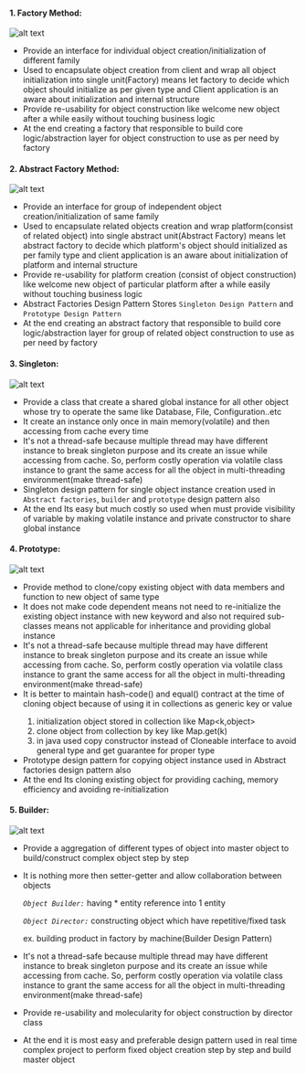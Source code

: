 #### 1. Factory Method: 
![alt text](https://github.com/manish24-tech/Java-Object-Oriented-Design-Pattern/blob/master/DP_img/factory-method-mini.png "Factory Method Creational Design Pattern")  
* Provide an interface for individual object creation/initialization of different family
* Used to encapsulate object creation from client and wrap all object initialization into single unit(Factory) means let factory to decide which object should initialize as per given type and Client application is an aware about initialization and internal structure
* Provide re-usability for object construction like welcome new object after a while easily without touching business logic 
* At the end creating a factory that responsible to build core logic/abstraction layer for object construction to use as per need by factory 

#### 2. Abstract Factory Method: 
![alt text](https://github.com/manish24-tech/Java-Object-Oriented-Design-Pattern/blob/master/DP_img/abstract-factory-mini.png "Abstract Creational Factory Design Pattern")  
* Provide an interface for group of independent object creation/initialization of same family
* Used to encapsulate related objects creation and wrap platform(consist of related object) into single abstract unit(Abstract Factory) means let abstract factory to decide which platform's object should initialized as per family type and client application is an aware about initialization of platform and internal structure
* Provide re-usability for platform creation (consist of object construction) like welcome new object of particular platform after a while easily without touching business logic
* Abstract Factories Design Pattern Stores `Singleton Design Pattern` and `Prototype Design Pattern`
* At the end creating an abstract factory that responsible to build core logic/abstraction layer for group of related object construction to use as per need by factory 

#### 3. Singleton: 
![alt text](https://github.com/manish24-tech/Java-Object-Oriented-Design-Pattern/blob/master/DP_img/singleton-mini.png "Sigleton Creational Design Pattern")  
* Provide a class that create a shared global instance for all other object whose try to operate the same like Database, File, Configuration..etc
* It create an instance only once in main memory(volatile) and then accessing from cache every time
* It's not a thread-safe because multiple thread may have different instance to break singleton purpose and its create an issue while accessing from cache. So, perform costly operation via volatile class instance to grant the same access for all the object in multi-threading environment(make thread-safe)
* Singleton design pattern for single object instance creation used in `Abstract factories`, `builder` and `prototype` design pattern also
* At the end Its easy but much costly so used when must provide visibility of variable by making volatile instance and private constructor to share global instance

#### 4. Prototype: 
![alt text](https://github.com/manish24-tech/Java-Object-Oriented-Design-Pattern/blob/master/DP_img/prototype-mini.png "Prototype Creational Design Pattern")  
* Provide method to clone/copy existing object with data members and function to new object of same type
* It does not make code dependent means not need to re-initialize the existing object instance with new keyword and also not required sub-classes means not applicable for inheritance and providing global instance
* It's not a thread-safe because multiple thread may have different instance to break singleton purpose and its create an issue while accessing from cache. So, perform costly operation via volatile class instance to grant the same access for all the object in multi-threading environment(make thread-safe)
* It is better to maintain hash-code() and equal() contract at the time of cloning object because of using it in collections as generic<T> key or value<R> 
    1. initialization object stored in collection like Map<k,object>
    2. clone object from collection by key like Map.get(k)
    3. in java used copy constructor instead of Cloneable interface to avoid general type and get guarantee for proper type 
* Prototype design pattern for copying object instance used in Abstract factories design pattern also
* At the end Its cloning existing object for providing caching, memory efficiency and avoiding re-initialization

#### 5. Builder: 
![alt text](https://github.com/manish24-tech/Java-Object-Oriented-Design-Pattern/blob/master/DP_img/builder-mini.png "Builder Creational Design Pattern")  
* Provide a aggregation of different types of object into master object to build/construct complex object step by step
* It is nothing more then setter-getter and allow collaboration between objects

    *`Object Builder:`* having * entity reference into 1 entity
    
    *`Object Director:`* constructing object which have repetitive/fixed task 
    
  ex. building product in factory by machine(Builder Design Pattern)

* It's not a thread-safe because multiple thread may have different instance to break singleton purpose and its create an issue while accessing from cache. So, perform costly operation via volatile class instance to grant the same access for all the object in multi-threading environment(make thread-safe)
* Provide re-usability and molecularity for object construction by director class 
* At the end it is most easy and preferable design pattern used in real time complex project to perform fixed object creation step by step and build master object
